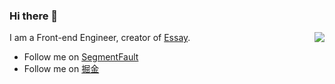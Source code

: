 ### Hi there 👋

<img align="right" src="https://github-readme-stats.vercel.app/api?username=wmui&show_icons=true&icon_color=0366d6&text_color=24292e&bg_color=ffffff&hide_title=true" />

I am a Front-end Engineer, creator of [Essay](https://github.com/wmui/essay).

- Follow me on [SegmentFault](https://segmentfault.com/u/wmui)
- Follow me on [掘金](https://juejin.cn/user/2770425031179975)
